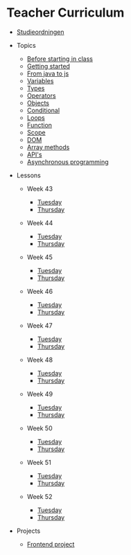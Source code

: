 # Teacher Curriculum

- [Studieordningen](./studieordning-programmering-2.md)

- Topics
  - [Before starting in class](topics/javascript/before-starting-class.md)
  - [Getting started](topics/javascript/getting-started-no-webpack.md)
  - [From java to js](topics/javascript/from-java-to-javascript.md)
  - [Variables](topics/javascript/variables.md)
  - [Types](topics/javascript/types-string-number-boolean-array.md)
  - [Operators](topics/javascript/operators.md)
  - [Objects](topics/javascript/objects.md)
  - [Conditional](topics/javascript/conditional.md)
  - [Loops](topics/javascript/loops.md)
  - [Function](topics/javascript/function.md)
  - [Scope](topics/javascript/scope.md)
  - [DOM](topics/javascript/dom.md)
  - [Array methods](topics/javascript/array-methods.md)
  - [API's](topics/javascript/apis.md)
  - [Asynchronous programming](topics/javascript/async.md)
  
- Lessons

  - Week 43
    -  [Tuesday](lessons/week-43/tuesday.md)
    -  [Thursday](lessons/week-43/thursday.md)

  - Week 44
    -  [Tuesday](lessons/week-44/tuesday.md)
    -  [Thursday](lessons/week-44/thursday.md)
  - Week 45
    -  [Tuesday](lessons/week-45/tuesday.md)
    -  [Thursday](lessons/week-45/thursday.md)
  - Week 46
    -  [Tuesday](lessons/week-46/tuesday.md)
    -  [Thursday](lessons/week-46/thursday.md)
  - Week 47
    -  [Tuesday](lessons/week-47/tuesday.md)
    -  [Thursday](lessons/week-47/thursday.md)
  - Week 48
    -  [Tuesday](lessons/week-48/tuesday.md)
    -  [Thursday](lessons/week-48/thursday.md)
  - Week 49
    -  [Tuesday](lessons/week-49/tuesday.md)
    -  [Thursday](lessons/week-49/thursday.md)
  - Week 50
    -  [Tuesday](lessons/week-50/tuesday.md)
    -  [Thursday](lessons/week-50/thursday.md)
  - Week 51
    -  [Tuesday](lessons/week-51/tuesday.md)
    -  [Thursday](lessons/week-51/thursday.md)
  - Week 52
    -  [Tuesday](lessons/week-52/tuesday.md)
    -  [Thursday](lessons/week-52/thursday.md)

- Projects

  -  [Frontend project](projects/frontend-project.md)

  
